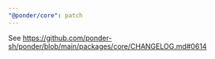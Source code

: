 ```yaml
---
"@ponder/core": patch
---
```


See https://github.com/ponder-sh/ponder/blob/main/packages/core/CHANGELOG.md#0614
